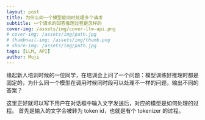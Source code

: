 ```yaml
---
layout: post
title: 为什么同一个模型能同时处理多个请求
subtitle: 一个请求的回答推理过程是怎样的
cover-img: /assets/img/cover-llm-api.png
# cover-img: /assets/img/path.jpg
# thumbnail-img: /assets/img/thumb.png
# share-img: /assets/img/path.jpg
tags: [LLM, API]
author: Muji
---
```




缘起新人培训时候的一位同学，在培训会上问了一个问题：模型训练好推理时都是固定的，为什么同一个模型在调用时候同时段可以处理不一样的问题，输出不同的答案？

这里正好就可以写下用户在对话框中输入文字发送后，对应的模型是如何处理的过程。
首先是输入的文字会被转为 token id，也就是有个 tokenizer 的过程。

